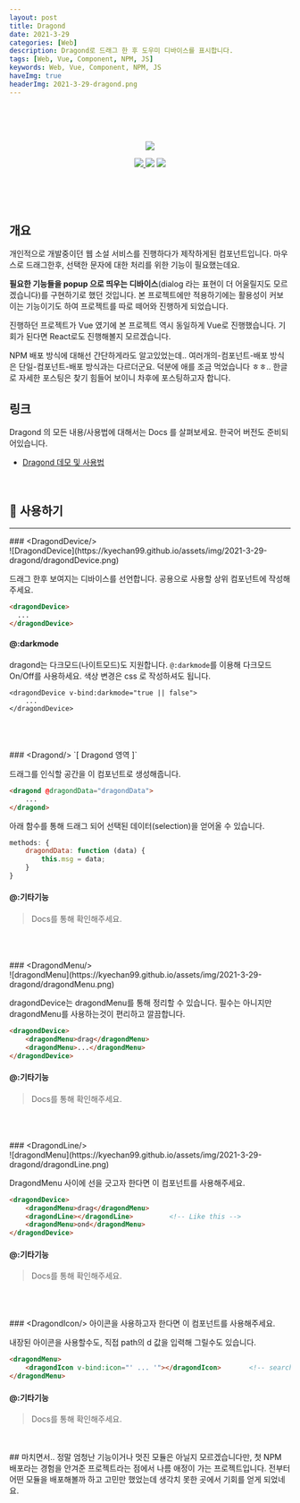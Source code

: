 ```yaml
---
layout: post
title: Dragond
date: 2021-3-29
categories: [Web]
description: Dragond로 드래그 한 후 도우미 디바이스를 표시합니다.
tags: [Web, Vue, Component, NPM, JS]
keywords: Web, Vue, Component, NPM, JS
haveImg: true
headerImg: 2021-3-29-dragond.png
---
```


<br/><br/><br/>

<p align="center">
    <img src="https://kyechan99.github.io/assets/img/2021-3-29-dragond/dragondDevice.png"/>
</p>

<p align="center">
 <a href="https://www.npmjs.com/package/dragond">
    <img src="https://img.shields.io/npm/v/dragond?style=for-the-badge"/>
 </a>
 <img src="https://img.shields.io/github/license/kyechan99/dragond?style=for-the-badge"/>
 <a href="https://kyechan99.github.io/dragond/">
 	<img src="https://img.shields.io/badge/LIVE-DEMO-%235f5fff?style=for-the-badge"/>
 </a>
</p>

<br/><br/><br/>


## 개요
개인적으로 개발중이던 웹 소설 서비스를 진행하다가 제작하게된 컴포넌트입니다. 
마우스로 드래그한후, 선택한 문자에 대한 처리를 위한 기능이 필요했는데요. 

**필요한 기능들을 popup 으로 띄우는 디바이스**(dialog 라는 표현이 더 어울릴지도 모르겠습니다)를 구현하기로 했던 것입니다. 본 프로젝트에만 적용하기에는 활용성이 커보이는 기능이기도 하여 프로젝트를 따로 떼어와 진행하게 되었습니다. 

진행하던 프로젝트가 Vue 였기에 본 프로젝트 역시 동일하게 Vue로 진행했습니다. 기회가 된다면 React로도 진행해볼지 모르겠습니다. 

NPM 배포 방식에 대해선 간단하게라도 알고있었는데.. 여러개의-컴포넌트-배포 방식은 단일-컴포넌트-배포 방식과는 다르더군요. 덕분에 애를 조금 먹었습니다 ㅎㅎ.. 한글로 자세한 포스팅은 찾기 힘들어 보이니 차후에 포스팅하고자 합니다.


## 링크
Dragond 의 모든 내용/사용법에 대해서는 Docs 를 살펴보세요. 한국어 버전도 준비되어있습니다.
- [Dragond 데모 및 사용법](https://kyechan99.github.io/dragond/)

<br/>

## 👀 사용하기
<hr/>
### &lt;DragondDevice/&gt;
<br/>
![DragondDevice](https://kyechan99.github.io/assets/img/2021-3-29-dragond/dragondDevice.png)

드래그 한후 보여지는 디바이스를 선언합니다. 공용으로 사용할 상위 컴포넌트에 작성해주세요.

```html
<dragondDevice>
  ...
</dragondDevice>
```

#### @:darkmode
dragond는 다크모드(나이트모드)도 지원합니다. `@:darkmode`를 이용해 다크모드 On/Off를 사용하세요.
색상 변경은 css 로 작성하셔도 됩니다.

```
<dragondDevice v-bind:darkmode="true || false">
    ...
</dragondDevice>
```

<br/>
<br/>
<br/>
### &lt;Dragond/&gt;
`[ Dragond 영역 ]`

드래그를 인식할 공간을 이 컴포넌트로 생성해줍니다.
```html
<dragond @dragondData="dragondData">
    ...
</dragond>
```

아래 함수를 통해 드래그 되어 선택된 데이터(selection)을 얻어올 수 있습니다.
```js
methods: {
    dragondData: function (data) {
        this.msg = data;
    }
}
```

#### @:기타기능
> Docs를 통해 확인해주세요.


<br/>
<br/>
<br/>
### &lt;DragondMenu/&gt;
<br/>
![dragondMenu](https://kyechan99.github.io/assets/img/2021-3-29-dragond/dragondMenu.png)

dragondDevice는 dragondMenu를 통해 정리할 수 있습니다.
필수는 아니지만 dragondMenu를 사용하는것이 편리하고 깔끔합니다.

```html
<dragondDevice>
    <dragondMenu>drag</dragondMenu>
    <dragondMenu>...</dragondMenu>
</dragondDevice>
```

#### @:기타기능
> Docs를 통해 확인해주세요.


<br/>
<br/>
<br/>
### &lt;DragondLine/&gt;
<br/>
![dragondMenu](https://kyechan99.github.io/assets/img/2021-3-29-dragond/dragondLine.png)

DragondMenu 사이에 선을 긋고자 한다면 이 컴포넌트를 사용해주세요.

```html
<dragondDevice>
    <dragondMenu>drag</dragondMenu>
    <dragondLine></dragondLine>         <!-- Like this -->
    <dragondMenu>ond</dragondMenu>
</dragondDevice>
```

#### @:기타기능
> Docs를 통해 확인해주세요.


<br/>
<br/>
<br/>
### &lt;DragondIcon/&gt;
아이콘을 사용하고자 한다면 이 컴포넌트를 사용해주세요.

내장된 아이콘을 사용할수도, 직접 path의 d 값을 입력해 그릴수도 있습니다.

```html
<dragondMenu>
    <dragondIcon v-bind:icon="' ... '"></dragondIcon>       <!-- search, share, copy, etc... -->
</dragondMenu>
```

#### @:기타기능
> Docs를 통해 확인해주세요.


<br/>
<br/>
## 마치면서..
정말 엄청난 기능이거나 멋진 모듈은 아닐지 모르겠습니다만, 첫 NPM 배포라는 경험을 안겨준 프로젝트라는 점에서 나름 애정이 가는 프로젝트입니다. 전부터 어떤 모듈을 배포해볼까 하고 고민만 했었는데 생각치 못한 곳에서 기회를 얻게 되었네요.



